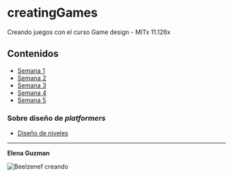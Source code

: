 # creatingGames

Creando juegos con el curso Game design - MITx 11.126x

## Contenidos

* [Semana 1](contenido/w1.md)
* [Semana 2](contenido/w2.md)
* [Semana 3](contenido/w3.md)
* [Semana 4](contenido/w4.md)
* [Semana 5](contenido/w5.md)

### Sobre diseño de _platformers_

* [Diseño de niveles](contenido/platformer/leveldesign.md)

----

**Elena Guzman**

![Beelzenef creando](https://geekstorming.files.wordpress.com/2015/05/creando.png)
